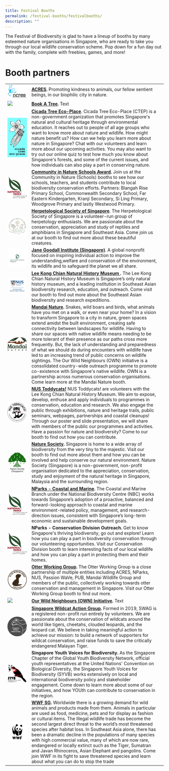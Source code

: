 ```yaml
---
title: Festival Booths
permalink: /festival-booths/festivalbooths/
description: ""
---
```

The Festival of Biodiversity is glad to have a lineup of booths by many esteemed nature organisations in Singapore, who are ready to take you through our local wildlife conservation scheme. Pop down for a fun day out with the family, complete with freebies, games, and more!

# **Booth partners**


| ||  |
| -------- | -------- | -------- |
|![](/images/acres.jpeg) | **[ACRES](https://acres.org.sg/).** Promoting kindness to animals, our fellow sentient beings, in our biophilic city in nature.|
|![](/images/bookatree.jpeg) | **[Book A Tree](https://XXX.org.sg/).** Text
|![](/images/Logos/Cicada%20new%20logo.jpeg)|**[Cicada Tree Eco-Place](https://cicadatree.org.sg/)**. Cicada Tree Eco-Place (CTEP) is a non-government organization that promotes Singapore's natural and cultural heritage through environmental education. It reaches out to people of all age groups who want to know more about nature and wildlife. How might nature benefit us? How can we help you learn more about nature in Singapore? Chat with our volunteers and learn more about our upcoming activities. You may also want to try out our online quiz to test how much you know about Singapore's forests, and some of the current issues, and how individuals can also play a part in conserving nature.|
|![](/images/Logos/NParks%20Logo%20new%20tagline_colour.png)| **[Community in Nature Schools Award](https://www.nparks.gov.sg/biodiversity/community-in-nature-initiative/cin-schools-award).** Join us at the Community in Nature (Schools) booths to see how our schools, teachers, and students contribute to local biodiversity conservation efforts. Partners: Blangah Rise Primary School, Commonwealth Secondary School, Far Eastern Kindergarten, Kranji Secondary, Si Ling Primary, Woodgrove Primary and lastly Westwood Primary.| 
|![](/images/Logos/hsslogo.jpg)| **[Herpetological Society of Singapore](https://herpsocsg.com/)**. The Herpetological Society of Singapore is a volunteer-run group of herpetology enthusiasts. We are passionate about the conservation, appreciation and study of reptiles and amphibians in Singapore and Southeast Asia. Come join us at our booth to find out more about these beautiful creatures.|
|![](/images/Logos/Jane%20Goodall%20new%20logo%20.jpeg)| **[Jane Goodall Institute (Singapore)](https://janegoodall.org.sg/)**. A global nonprofit focused on inspiring individual action to  improve the understanding,welfare and conservation of the environment, its wildlife and to safeguard the planet we all share.|
|![](/images/Logos/Lee%20Kong%20Chian%20logo(updated)%20.jpeg)|**[Lee Kong Chian Natural History Museum ](https://lkcnhm.nus.edu.sg/).** The Lee Kong Chian Natural History Museum is Singapore’s only natural history museum, and a leading institution in Southeast Asian biodiversity research, education, and outreach. Come visit our booth to find out more about the Southeast Asian biodiversity and research expeditions.|
|![](/images/Logos/mandai-nature.jpg)|**[Mandai Nature](https://www.mandainature.org/en/home.html).** Snakes, wild boars and birds, what animals have you met on a walk, or even near your home?  In a vision to transform Singapore to a city in nature, green spaces extend amidst the built environment, creating safe connectivity between landscapes for wildlife. Having to share our spaces with native wildlife means needing to be more tolerant of their presence as our paths cross more frequently. But, the lack of understanding and preparedness of what we should do during encounters with wildlife have led to an increasing trend of public concerns on wildlife sightings. The Our Wild Neighbours (OWN) initiative is a consolidated country-wide outreach programme to promote co-existence with Singapore's native wildlife. OWN is a partnership across numerous conservation organisations. Come learn more at the Mandai Nature booth.|
|![](/images/Logos/toddycats%20(updated%20logo).jpeg)| **[NUS Toddycats!](https://toddycats.wordpress.com/)** NUS Toddycats! are volunteers with the Lee Kong Chian Natural History Museum. We aim to expose, develop, enthuse and apply individuals to programmes in conservation, education and research. We also engage the public through exhibitions, nature and heritage trails, public seminars, webpages, partnerships and coastal cleanups! Through our poster and slide presentation, we will share with members of the public our programmes and activities. Have a passion for nature and biodiversity? Come to our booth to find out how you can contribute.
|![](/images/Logos/nsslogo.jpg)| **[Nature Society](https://www.nss.org.sg/).** Singapore is home to a wide array of biodiversity from the very tiny to the majestic. Visit our booth to find out more about them and how you can be involved and help conserve our natural environment. Nature Society (Singapore) is a non-government, non-profit organisation dedicated to the appreciation, conservation, study and enjoyment of the natural heritage in Singapore, Malaysia and the surrounding region.|
|![](/images/Logos/NParks%20Logo%20new%20tagline_colour.png)| **[NParks - Coastal and Marine](https://www.nparks.gov.sg/biodiversity/our-ecosystems/coastal-and-marine).** The Coastal and Marine Branch under the National Biodiversity Centre (NBC) works towards Singapore’s adoption of a proactive, balanced and forward-looking approach to coastal and marine environment-related policy, management, and research-direction issues, consistent with Singapore’s long-term economic and sustainable development goals. |
|![](/images/Logos/NParks%20Logo%20new%20tagline_colour.png)| **NParks - Conservation Division Outreach.** Get to know Singapore's thriving biodiversity, go out and explore! Learn how you can play a part in biodiversity conservation through our volunteering opportunities. Visit our Conservation Division booth to learn interesting facts of our local wildlife and how you can play a part in protecting them and their homes.|
|![](/images/Logos/Otter%20working%20group%20(updated%20logo).jpeg)|**[Otter Working Group](https://www.facebook.com/OtterWatch/posts/introducing-singapores-otter-working-group/1127515683987645/).** The Otter Working Group is a close partnership of multiple entities including ACRES, NParks, NUS, Passion WaVe, PUB, Mandai Wildlife Group and members of the public, collectively working towards otter conservation and management in Singapore. Visit our Otter Working Group booth to find out more.|
|![](/images/Logos/XXX.png)| **[Our Wild Neighbours (OWN) Initiative](https://www.XXX.org/).** Text
|![](/images/Logos/swag.png)| **[Singapore Wildcat Action Group](https://www.swagcat.org/).** Formed in 2019, SWAG is a registered non-profit run entirely by volunteers. We are passionate about the conservation of wildcats around the world like tigers, cheetahs, clouded leopards, and the leopard cat. We believe in taking meaningful action to achieve our mission: to build a network of supporters for wildcat conservation, and raise funds to save the critically endangered Malayan Tiger.|
|![](/images/Logos/syvb-logo.png)| **Singapore Youth Voices for Biodiversity.** As the Singapore Chapter of the Global Youth Biodiversity Network, official youth representatives at the United Nations' Convention on Biological Diversity, the Singapore Youth Voices for Biodiversity (SYVB) works extensively on local and international biodiversity policy and stakeholder engagement. Come down to learn more about some of our initiatives, and how YOUth can contribute to conservation in the region.
|![](/images/Logos/wwfsg.jpg)| **[WWF SG](https://www.wwf.sg/).** Worldwide there is a growing demand for wild animals and products made from them. Animals in particular are used as food, medicine, pets and for display as fashion or cultural items. The Illegal wildlife trade has become the second largest direct threat to the world’s most threatened species after habitat loss. In Southeast Asia alone, there has been a dramatic decline in the populations of many species with high commercial value, many of which are now rare, endangered or locally extinct such as the Tiger, Sumatran and Javan Rhinoceros, Asian Elephant and pangolins. Come join WWF in its fight to save threatened species and learn about what you can do to stop the trade|